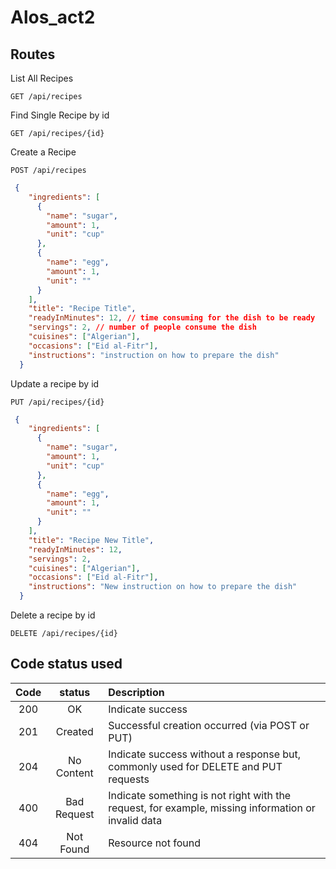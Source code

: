 # Alos_act2

## Routes

List All Recipes

```http
GET /api/recipes
```

Find Single Recipe by id

```http
GET /api/recipes/{id}
```

Create a Recipe

```http
POST /api/recipes
```

```JSON
 {
    "ingredients": [
      {
        "name": "sugar",
        "amount": 1,
        "unit": "cup"
      },
      {
        "name": "egg",
        "amount": 1,
        "unit": ""
      }
    ],
    "title": "Recipe Title",
    "readyInMinutes": 12, // time consuming for the dish to be ready
    "servings": 2, // number of people consume the dish
    "cuisines": ["Algerian"],
    "occasions": ["Eid al-Fitr"],
    "instructions": "instruction on how to prepare the dish"
  }
```

Update a recipe by id

```http
PUT /api/recipes/{id}
```

```JSON
 {
    "ingredients": [
      {
        "name": "sugar",
        "amount": 1,
        "unit": "cup"
      },
      {
        "name": "egg",
        "amount": 1,
        "unit": ""
      }
    ],
    "title": "Recipe New Title",
    "readyInMinutes": 12,
    "servings": 2,
    "cuisines": ["Algerian"],
    "occasions": ["Eid al-Fitr"],
    "instructions": "New instruction on how to prepare the dish"
  }
```
Delete a recipe by id

```http
DELETE /api/recipes/{id}
```


## Code status used

| Code |        status         | Description                                                                                        |
|:----:|:---------------------:|:---------------------------------------------------------------------------------------------------|
| 200  |          OK           | Indicate success                                                                                   |
| 201  |        Created        | Successful creation occurred (via POST or PUT)                                                     |
| 204  |      No Content       | Indicate success without a response but, commonly used for DELETE and PUT requests                 |
| 400  |      Bad Request      | Indicate something is not right with the request, for example, missing information or invalid data |
| 404  |       Not Found       | Resource not found                                                                                 |